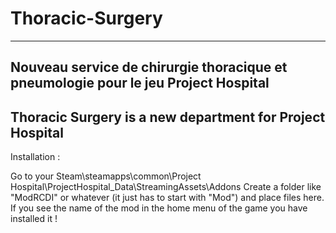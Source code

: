 # Thoracic-Surgery
------
Nouveau service de chirurgie thoracique et pneumologie pour le jeu Project Hospital
------
Thoracic Surgery is a new department for Project Hospital
-----

Installation :

Go to your Steam\steamapps\common\Project Hospital\ProjectHospital_Data\StreamingAssets\Addons
Create a folder like "ModRCDI" or whatever (it just has to start with "Mod") and place files here.
If you see the name of the mod in the home menu of the game you have installed it !

